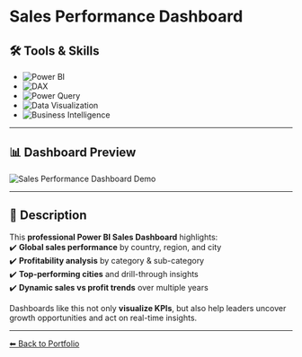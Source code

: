 # Sales Performance Dashboard  

## 🛠 Tools & Skills  
- ![Power BI](https://img.shields.io/badge/Power%20BI-F2C811?style=for-the-badge&logo=powerbi&logoColor=black)  
- ![DAX](https://img.shields.io/badge/DAX-0078D4?style=for-the-badge&logo=microsoft&logoColor=white)  
- ![Power Query](https://img.shields.io/badge/Power%20Query-217346?style=for-the-badge&logo=microsoft-excel&logoColor=white)  
- ![Data Visualization](https://img.shields.io/badge/Data%20Visualization-00BFFF?style=for-the-badge&logo=databricks&logoColor=white)  
- ![Business Intelligence](https://img.shields.io/badge/Business%20Intelligence-FF6F00?style=for-the-badge&logo=apache-superset&logoColor=white)  

---

## 📊 Dashboard Preview  
![Sales Performance Dashboard Demo](./images/SalesGif.gif)  

---

## 📌 Description  

This **professional Power BI Sales Dashboard** highlights:  
✔️ **Global sales performance** by country, region, and city  
✔️ **Profitability analysis** by category & sub-category  
✔️ **Top-performing cities** and drill-through insights  
✔️ **Dynamic sales vs profit trends** over multiple years  

Dashboards like this not only **visualize KPIs**, but also help leaders uncover growth opportunities and act on real-time insights.  

---

[⬅ Back to Portfolio](../README.md)  
